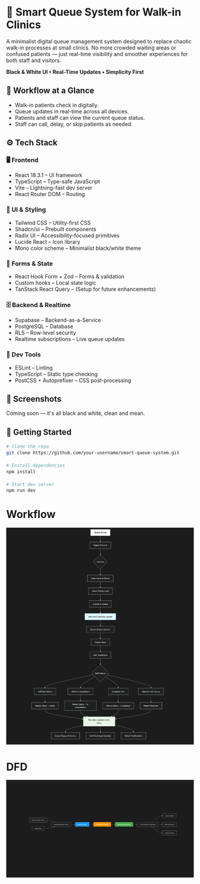 # 🏥 Smart Queue System for Walk-in Clinics
A minimalist digital queue management system designed to replace chaotic walk-in processes at small clinics. No more crowded waiting areas or confused patients — just real-time visibility and smoother experiences for both staff and visitors.

**Black & White UI • Real-Time Updates • Simplicity First**

## 🔄 Workflow at a Glance
- Walk-in patients check in digitally.
- Queue updates in real-time across all devices.
- Patients and staff can view the current queue status.
- Staff can call, delay, or skip patients as needed.

## ⚙️ Tech Stack
### 🖥 Frontend
- React 18.3.1 – UI framework
- TypeScript – Type-safe JavaScript
- Vite – Lightning-fast dev server
- React Router DOM – Routing

### 🎨 UI & Styling
- Tailwind CSS – Utility-first CSS
- Shadcn/ui – Prebuilt components
- Radix UI – Accessibility-focused primitives
- Lucide React – Icon library
- Mono color scheme – Minimalist black/white theme

### 🔧 Forms & State
- React Hook Form + Zod – Forms & validation
- Custom hooks – Local state logic
- TanStack React Query – (Setup for future enhancements)

### 🗄 Backend & Realtime
- Supabase – Backend-as-a-Service
- PostgreSQL – Database
- RLS – Row-level security
- Realtime subscriptions – Live queue updates

### 🧰 Dev Tools
- ESLint – Linting
- TypeScript – Static type checking
- PostCSS + Autoprefixer – CSS post-processing

## 📸 Screenshots
Coming soon — it's all black and white, clean and mean.

## 🚀 Getting Started
```bash
# Clone the repo
git clone https://github.com/your-username/smart-queue-system.git

# Install dependencies
npm install

# Start dev server
npm run dev
```

# Workflow 

![alt text](<Screenshot 2025-06-15 025626.png>)


# DFD

![DFD](image.png)


